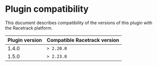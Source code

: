 # Plugin compatibility
This document describes compatibility of the versions of this plugin with the Racetrack platform.

| Plugin version | Compatible Racetrack version |
|----------------|------------------------------|
| 1.4.0          | `> 2.20.0`                   |
| 1.5.0          | `> 2.23.0`                   |
